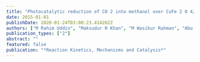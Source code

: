 ```yaml
---
title: "Photocatalytic reduction of CO 2 into methanol over CuFe 2 O 4/TiO 2 under visible light irradiation"
date: 2015-01-01
publishDate: 2020-01-24T03:00:23.414262Z
authors: ["M Rahim Uddin", "Maksudur R Khan", "M Wasikur Rahman", "Abu Yousuf", "Chin Kui Cheng"]
publication_types: ["2"]
abstract: ""
featured: false
publication: "*Reaction Kinetics, Mechanisms and Catalysis*"
---
```


